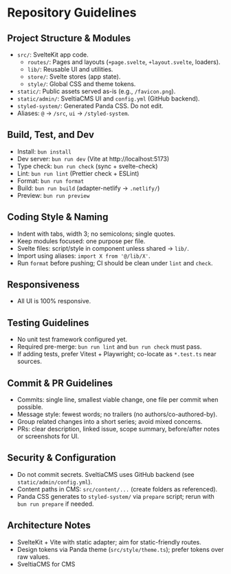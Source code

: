 # Repository Guidelines

## Project Structure & Modules
- `src/`: SvelteKit app code.
  - `routes/`: Pages and layouts (`+page.svelte`, `+layout.svelte`, loaders).
  - `lib/`: Reusable UI and utilities.
  - `store/`: Svelte stores (app state).
  - `style/`: Global CSS and theme tokens.
- `static/`: Public assets served as-is (e.g., `/favicon.png`).
- `static/admin/`: SveltiaCMS UI and `config.yml` (GitHub backend).
- `styled-system/`: Generated Panda CSS. Do not edit.
- Aliases: `@` → `/src`, `ui` → `/styled-system`.

## Build, Test, and Dev
- Install: `bun install`
- Dev server: `bun run dev` (Vite at http://localhost:5173)
- Type check: `bun run check` (sync + svelte-check)
- Lint: `bun run lint` (Prettier check + ESLint)
- Format: `bun run format`
- Build: `bun run build` (adapter-netlify → `.netlify/`)
- Preview: `bun run preview`

## Coding Style & Naming
- Indent with tabs, width 3; no semicolons; single quotes.
- Keep modules focused: one purpose per file.
- Svelte files: script/style in component unless shared → `lib/`.
- Import using aliases: `import X from '@/lib/X'`.
- Run `format` before pushing; CI should be clean under `lint` and `check`.

## Responsiveness
- All UI is 100% responsive.

## Testing Guidelines
- No unit test framework configured yet.
- Required pre-merge: `bun run lint` and `bun run check` must pass.
- If adding tests, prefer Vitest + Playwright; co-locate as `*.test.ts` near sources.

## Commit & PR Guidelines
- Commits: single line, smallest viable change, one file per commit when possible.
- Message style: fewest words; no trailers (no authors/co-authored-by).
- Group related changes into a short series; avoid mixed concerns.
- PRs: clear description, linked issue, scope summary, before/after notes or screenshots for UI.

## Security & Configuration
- Do not commit secrets. SveltiaCMS uses GitHub backend (see `static/admin/config.yml`).
- Content paths in CMS: `src/content/...` (create folders as referenced).
- Panda CSS generates to `styled-system/` via `prepare` script; rerun with `bun run prepare` if needed.

## Architecture Notes
- SvelteKit + Vite with static adapter; aim for static-friendly routes.
- Design tokens via Panda theme (`src/style/theme.ts`); prefer tokens over raw values.
- SveltiaCMS for CMS
